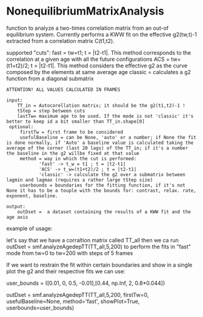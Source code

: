 # NonequilibriumMatrixAnalysis

function to analyze a two-times correlation matrix from an out-of equilibrium system.
Currently performs a KWW fit on the effective g2(tw,t)-1 extracted from a correlation matrix C(t1,t2).

supported "cuts":
fast =  tw=t1; t = |t2-t1|. This method corresponds to the correlation at a given age with all the future configurations
ACS  =  tw=(t1+t2)/2; t = |t2-t1|. This method considers the effective g2 as the curve composed by the elements at same average age 
classic = calculates a g2 function from a diagonal submatrix 


    ATTENTION! ALL VALUES CALCULATED IN FRAMES
    
    input:
        TT_in = Autocorellation matrix; it should be the g2(t1,t2)-1 !
        tStep = step between cuts
        lastTw= maximum age to be used. If the mode is not 'classic' it's better to keep id a bit smaller than TT_in.shape[0]
     optional:
         firstTw = first frame to be considered
         usefulBaseline = can be None, 'auto' or a number; if None the fit is done normally, if 'Auto' a baseline value is calculated taking the average of the corner (last 20 lags) of the TT_in; if it's a number the baseline in the g2 willbe fixed at that value 
         method = way in which the cut is performed:
                'fast' -> t_w = t1 ; t = |t2-t1|
                'ACS' -> t_w=(t1+t2)/2 ; t = |t2-t1|
                'classic' -> calculate the g2 over a submatrix between lagmin and lagmax (requires a rather large tStep size)
         userbounds = boundaries for the fitting function, if it's not None it has to be a touple with the bounds for: contrast, relax. rate, exponent, baseline. 
    
    output:
        outDset =  a dataset containing the results of a KWW fit and the age axis




example of usage: 

let's say that we have a corraltion matrix called TT_all 
then we ca run 
outDset = smf.analyzeAgedepTT(TT_all,5,200)
to perform the fits in "fast" mode from tw=0 to tw=200 with steps of 5 frames

If we want to restrain the fit within certain boundaries and show in a single plot the g2 and their respective fits we can use:

user_bounds = ([0.01, 0, 0.5, -0.01],[0.44, np.Inf, 2, 0.8*0.044])

outDset = smf.analyzeAgedepTT(TT_all,5,200,
                              firstTw=0,
                              usefulBaseline=None,
                              method='fast',
                              showPlot=True,
                              userbounds=user_bounds)
